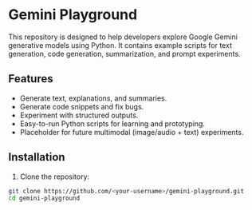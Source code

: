 # Gemini Playground

This repository is designed to help developers explore Google Gemini generative models using Python. 
It contains example scripts for text generation, code generation, summarization, and prompt experiments.  

## Features

- Generate text, explanations, and summaries.
- Generate code snippets and fix bugs.
- Experiment with structured outputs.
- Easy-to-run Python scripts for learning and prototyping.
- Placeholder for future multimodal (image/audio + text) experiments.

## Installation

1. Clone the repository:

```bash
git clone https://github.com/<your-username>/gemini-playground.git
cd gemini-playground
